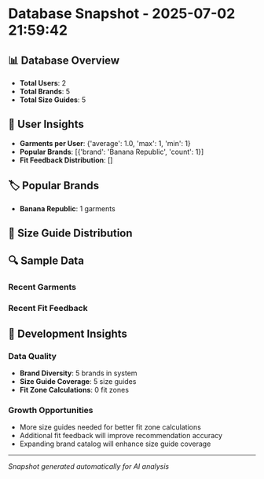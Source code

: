 # Database Snapshot - 2025-07-02 21:59:42

## 📊 Database Overview
- **Total Users**: 2
- **Total Brands**: 5
- **Total Size Guides**: 5

## 👥 User Insights
- **Garments per User**: {'average': 1.0, 'max': 1, 'min': 1}
- **Popular Brands**: [{'brand': 'Banana Republic', 'count': 1}]
- **Fit Feedback Distribution**: []

## 🏷️ Popular Brands
- **Banana Republic**: 1 garments

## 📏 Size Guide Distribution

## 🔍 Sample Data

### Recent Garments

### Recent Fit Feedback

## 🚀 Development Insights

### Data Quality
- **Brand Diversity**: 5 brands in system
- **Size Guide Coverage**: 5 size guides
- **Fit Zone Calculations**: 0 fit zones

### Growth Opportunities
- More size guides needed for better fit zone calculations
- Additional fit feedback will improve recommendation accuracy
- Expanding brand catalog will enhance size guide coverage

---
*Snapshot generated automatically for AI analysis*
